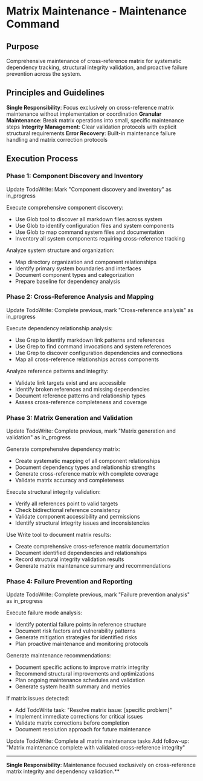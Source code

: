 # Matrix Maintenance - Maintenance Command

## Purpose
Comprehensive maintenance of cross-reference matrix for systematic dependency tracking, structural integrity validation, and proactive failure prevention across the system.

## Principles and Guidelines

**Single Responsibility**: Focus exclusively on cross-reference matrix maintenance without implementation or coordination
**Granular Maintenance**: Break matrix operations into small, specific maintenance steps
**Integrity Management**: Clear validation protocols with explicit structural requirements
**Error Recovery**: Built-in maintenance failure handling and matrix correction protocols

## Execution Process

### Phase 1: Component Discovery and Inventory
Update TodoWrite: Mark "Component discovery and inventory" as in_progress

Execute comprehensive component discovery:
- Use Glob tool to discover all markdown files across system
- Use Glob to identify configuration files and system components
- Use Glob to map command system files and documentation
- Inventory all system components requiring cross-reference tracking

Analyze system structure and organization:
- Map directory organization and component relationships
- Identify primary system boundaries and interfaces
- Document component types and categorization
- Prepare baseline for dependency analysis

### Phase 2: Cross-Reference Analysis and Mapping
Update TodoWrite: Complete previous, mark "Cross-reference analysis" as in_progress

Execute dependency relationship analysis:
- Use Grep to identify markdown link patterns and references
- Use Grep to find command invocations and system references
- Use Grep to discover configuration dependencies and connections
- Map all cross-reference relationships across components

Analyze reference patterns and integrity:
- Validate link targets exist and are accessible
- Identify broken references and missing dependencies
- Document reference patterns and relationship types
- Assess cross-reference completeness and coverage

### Phase 3: Matrix Generation and Validation
Update TodoWrite: Complete previous, mark "Matrix generation and validation" as in_progress

Generate comprehensive dependency matrix:
- Create systematic mapping of all component relationships
- Document dependency types and relationship strengths
- Generate cross-reference matrix with complete coverage
- Validate matrix accuracy and completeness

Execute structural integrity validation:
- Verify all references point to valid targets
- Check bidirectional reference consistency
- Validate component accessibility and permissions
- Identify structural integrity issues and inconsistencies

Use Write tool to document matrix results:
- Create comprehensive cross-reference matrix documentation
- Document identified dependencies and relationships
- Record structural integrity validation results
- Generate matrix maintenance summary and recommendations

### Phase 4: Failure Prevention and Reporting
Update TodoWrite: Complete previous, mark "Failure prevention analysis" as in_progress

Execute failure mode analysis:
- Identify potential failure points in reference structure
- Document risk factors and vulnerability patterns
- Generate mitigation strategies for identified risks
- Plan proactive maintenance and monitoring protocols

Generate maintenance recommendations:
- Document specific actions to improve matrix integrity
- Recommend structural improvements and optimizations
- Plan ongoing maintenance schedules and validation
- Generate system health summary and metrics

If matrix issues detected:
- Add TodoWrite task: "Resolve matrix issue: [specific problem]"
- Implement immediate corrections for critical issues
- Validate matrix corrections before completion
- Document resolution approach for future maintenance

Update TodoWrite: Complete all matrix maintenance tasks
Add follow-up: "Matrix maintenance complete with validated cross-reference integrity"

---

**Single Responsibility**: Maintenance focused exclusively on cross-reference matrix integrity and dependency validation.**